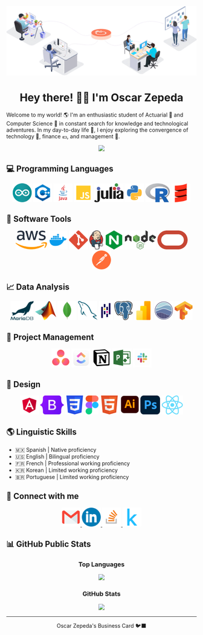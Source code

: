 <img src = "assets/header.gif">
<h1 align = "center"> Hey there! ✌🏼 I'm Oscar Zepeda </h1>
<p>
    Welcome to my world! 🌎 I'm an enthusiastic student of Actuarial 🧮 and Computer Science 👾 in constant search for knowledge and technological adventures. In my day-to-day life 🩷, I enjoy exploring the convergence of technology 📱, finance 💶, and management 💼.
</p>

<section align = "center">
    <img src = "https://komarev.com/ghpvc/?username=oszep&label=Profile%20views&color=0e75b6&style=flat">
</section>

## 💻 Programming Languages
<section align = "center">
    <img height = "50px" src = "assets/arduino.png" alt = "Arduino">
    <img height = "50px" src = "assets/cpp.png" alt = "C++">
    <img height = "50px" src = "assets/java.png" alt = "Java">
    <img height = "50px" src = "assets/javascript.png" alt = "JavaScript">
    <img height = "50px" src = "assets/julia.png" alt = "Julia">
    <img height = "50px" src = "assets/python.png" alt = "Python">
    <img height = "50px" src = "assets/r.png" alt = "R">
    <img height = "50px" src = "assets/scala.png" alt = "Scala">
</section>

## 🔧 Software Tools
<section align = "center">
    <img height = "50px" src = "assets/aws.png" alt = "AWS">
    <img height = "50px" src = "assets/docker.png" alt = "Docker">
    <img height = "50px" src = "assets/git.png" alt = "Git">
    <img height = "50px" src = "assets/jenkins.png" alt = "Jenkins">
    <img height = "50px" src = "assets/nginx.png" alt = "Nginx">
    <img height = "50px" src = "assets/node.png" alt = "Node.js">
    <img height = "50px" src = "assets/oracle.png" alt = "Oracle">
    <img height = "50px" src = "assets/postman.png" alt = "Postman">
</section>

## 📈 Data Analysis
<section align = "center">
    <img height = "50px" src = "assets/mariadb.png" alt = "MariaDB">
    <img height = "50px" src = "assets/matlab.png" alt = "MATLAB">
    <img height = "50px" src = "assets/mongodb.png" alt = "MongoDB">
    <img height = "50px" src = "assets/mysql.png" alt = "MySQL">
    <img height = "50px" src = "assets/pandas.png" alt = "Pandas">
    <img height = "50px" src = "assets/postgres.png" alt = "PostgreSQL">
    <img height = "50px" src = "assets/powerbi.png" alt = "PowerBI">
    <img height = "50px" src = "assets/seaborn.png" alt = "Seaborn">
    <img height = "50px" src = "assets/tensorflow.png" alt = "TensorFlow">
</section>

## 🏬 Project Management
<section align = "center">
    <img height = "50px" src = "assets/asana.png" alt = "Asana">
    <img height = "50px" src = "assets/clickup.png" alt = "ClickUp">
    <img height = "50px" src = "assets/notion.png" alt = "Notion">
    <img height = "50px" src = "assets/project.png" alt = "Project">
    <img height = "50px" src = "assets/slack.png" alt = "Slack">
</section>

## 🎨 Design
<section align = "center">
    <img height = "50px" src = "assets/angular.png" alt = "Angular">
    <img height = "50px" src = "assets/bootstrap.png" alt = "Bootstrap">
    <img height = "50px" src = "assets/css.png" alt = "CSS">
    <img height = "50px" src = "assets/figma.png" alt = "Figma">
    <img height = "50px" src = "assets/html.png" alt = "HTML">
    <img height = "50px" src = "assets/illustrator.png" alt = "Illustrator">
    <img height = "50px" src = "assets/photoshop.png" alt = "Photoshop">
    <img height = "50px" src = "assets/react.png" alt = "React">
</section>

## 🌎 Linguistic Skills
- 🇲🇽 Spanish | Native proficiency
- 🇺🇸 English | Bilingual proficiency
- 🇫🇷 French | Professional working proficiency
- 🇰🇷 Korean | Limited working proficiency
- 🇧🇷 Portuguese | Limited working proficiency

## 🔗 Connect with me
<section align = "center">
    <a href = "mailto:iwemaird@gmail.com">
        <img height = "50px" src = "assets/mail.png" alt = "Mail">
    </a>
     <a href = "https://linkedin.com/in/oszep">
        <img height = "50px" src = "assets/linkedin.png" alt = "LinkedIn">
    </a>
    <a href = "https://stackoverflow.com/users/oszep">
        <img height = "50px" src = "assets/stackoverflow.png" alt = "Stack Overflow">
    </a>
    <a href = "https://kaggle.com/wemaird">
        <img height = "50px" src = "assets/kaggle.png" alt = "Kaggle">
    </a>
</section>

## 📊 GitHub Public Stats
<section align = "center">
    <h3> Top Languages </h3>
    <img src = "https://github-readme-stats.vercel.app/api/top-langs?username=oszep&show_icons=true&locale=en&layout=compact">
    <h3> GitHub Stats </h3>
    <img src = "https://github-readme-stats.vercel.app/api?username=oszep&show_icons=true&locale=en">
</section>

---

<p align = "center"> Oscar Zepeda's Business Card 🐦‍⬛ <p>